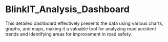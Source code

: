 # BlinkIT_Analysis_Dashboard
This detailed dashboard effectively presents the data using various charts, graphs, and maps, making it a valuable tool for analyzing road accident trends and identifying areas for improvement in road safety.
